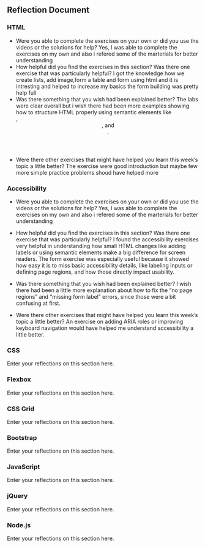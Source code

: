 ## Reflection Document

### HTML

- Were you able to complete the exercises on your own or did you use the videos or the solutions for help?
  Yes, I was able to complete the exercises on my own and also i refered some of the marterials for better understanding
- How helpful did you find the exercises in this section? Was there one exercise that was particularly helpful?
  I got the knowledge how we create lists, add image,form a table and form using html and it is intresting and helped to increase my basics the form building was pretty help full
- Was there something that you wish had been explained better?
  The labs were clear overall but i wish there had been more examples showing how to structure HTML properly using semantic elements like <main>, <header>, and <section>.
- Were there other exercises that might have helped you learn this week’s topic a little better?
  The exercise were good introduction but maybe few more simple practice problems shoud have helped more

### Accessibility

- Were you able to complete the exercises on your own or did you use the videos or the solutions for help?
  Yes, I was able to complete the exercises on my own and also i refered some of the marterials for better understanding

- How helpful did you find the exercises in this section? Was there one exercise that was particularly helpful?
  I found the accessibility exercises very helpful in understanding how small HTML changes like adding labels or using semantic elements make a big difference for screen readers. The form exercise was especially useful because it showed how easy it is to miss basic accessibility details, like labeling inputs or defining page regions, and how those directly impact usability.

- Was there something that you wish had been explained better?
  I wish there had been a little more explanation about how to fix the “no page regions” and “missing form label” errors, since those were a bit confusing at first.

- Were there other exercises that might have helped you learn this week’s topic a little better?
  An exercise on adding ARIA roles or improving keyboard navigation would have helped me understand accessibility a little better.

### CSS

Enter your reflections on this section here.

### Flexbox

Enter your reflections on this section here.

### CSS Grid

Enter your reflections on this section here.

### Bootstrap

Enter your reflections on this section here.

### JavaScript

Enter your reflections on this section here.

### jQuery

Enter your reflections on this section here.

### Node.js

Enter your reflections on this section here.
